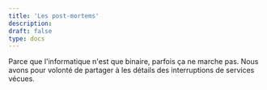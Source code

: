 ```yaml
---
title: 'Les post-mortems'
description:
draft: false
type: docs
---
```


Parce que l'informatique n'est que binaire, parfois ça ne marche pas. Nous avons pour volonté de partager à les détails des interruptions de services vécues.
